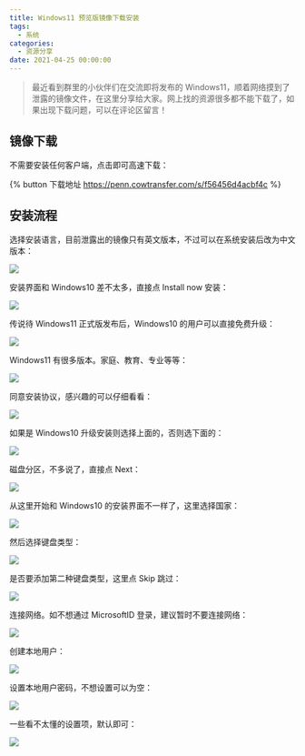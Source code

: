 ```yaml
---
title: Windows11 预览版镜像下载安装
tags:
  - 系统
categories:
  - 资源分享
date: 2021-04-25 00:00:00
---
```


> 最近看到群里的小伙伴们在交流即将发布的 Windows11，顺着网络摸到了泄露的镜像文件，在这里分享给大家。网上找的资源很多都不能下载了，如果出现下载问题，可以在评论区留言！

<!-- more -->

## 镜像下载

不需要安装任何客户端，点击即可高速下载：

{% button 下载地址 https://penn.cowtransfer.com/s/f56456d4acbf4c %}

## 安装流程

选择安装语言，目前泄露出的镜像只有英文版本，不过可以在系统安装后改为中文版本：

![](https://cdn.dusays.com/2021/04/335-1.jpg)

安装界面和 Windows10 差不太多，直接点 Install now 安装：

![](https://cdn.dusays.com/2021/04/335-2.jpg)

传说待 Windows11 正式版发布后，Windows10 的用户可以直接免费升级：

![](https://cdn.dusays.com/2021/04/335-3.jpg)

Windows11 有很多版本。家庭、教育、专业等等：

![](https://cdn.dusays.com/2021/04/335-4.jpg)

同意安装协议，感兴趣的可以仔细看看：

![](https://cdn.dusays.com/2021/04/335-5.jpg)

如果是 Windows10 升级安装则选择上面的，否则选下面的：

![](https://cdn.dusays.com/2021/04/335-6.jpg)

磁盘分区，不多说了，直接点 Next：

![](https://cdn.dusays.com/2021/04/335-7.jpg)

从这里开始和 Windows10 的安装界面不一样了，这里选择国家：

![](https://cdn.dusays.com/2021/04/335-8.jpg)

然后选择键盘类型：

![](https://cdn.dusays.com/2021/04/335-9.jpg)

是否要添加第二种键盘类型，这里点 Skip 跳过：

![](https://cdn.dusays.com/2021/04/335-10.jpg)

连接网络。如不想通过 MicrosoftID 登录，建议暂时不要连接网络：

![](https://cdn.dusays.com/2021/04/335-11.jpg)

创建本地用户：

![](https://cdn.dusays.com/2021/04/335-12.jpg)

设置本地用户密码，不想设置可以为空：

![](https://cdn.dusays.com/2021/04/335-13.jpg)

一些看不太懂的设置项，默认即可：

![](https://cdn.dusays.com/2021/04/335-14.jpg)
